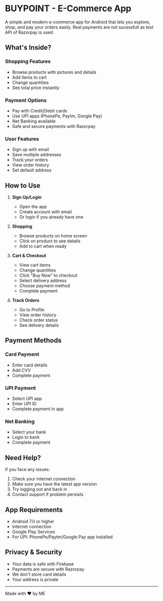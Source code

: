 # BUYPOINT - E-Commerce App

A simple and modern e-commerce app for Android that lets you explore, shop, and pay your orders easily.
Real payments are not sucessfull as test API of Razorpay is used.


## What's Inside?

### Shopping Features
- Browse products with pictures and details
- Add items to cart
- Change quantities
- See total price instantly

### Payment Options
- Pay with Credit/Debit cards
- Use UPI apps (PhonePe, Paytm, Google Pay)
- Net Banking available
- Safe and secure payments with Razorpay

### User Features
- Sign up with email
- Save multiple addresses
- Track your orders
- View order history
- Set default address

## How to Use

1. **Sign Up/Login**
   - Open the app
   - Create account with email
   - Or login if you already have one

2. **Shopping**
   - Browse products on home screen
   - Click on product to see details
   - Add to cart when ready

3. **Cart & Checkout**
   - View cart items
   - Change quantities
   - Click "Buy Now" to checkout
   - Select delivery address
   - Choose payment method
   - Complete payment

4. **Track Orders**
   - Go to Profile
   - View order history
   - Check order status
   - See delivery details

## Payment Methods

### Card Payment
- Enter card details
- Add CVV
- Complete payment

### UPI Payment
- Select UPI app
- Enter UPI ID
- Complete payment in app

### Net Banking
- Select your bank
- Login to bank
- Complete payment

## Need Help?

If you face any issues:
1. Check your internet connection
2. Make sure you have the latest app version
3. Try logging out and back in
4. Contact support if problem persists

## App Requirements
- Android 7.0 or higher
- Internet connection
- Google Play Services
- For UPI: PhonePe/Paytm/Google Pay app installed

## Privacy & Security
- Your data is safe with Firebase
- Payments are secure with Razorpay
- We don't store card details
- Your address is private
---

Made with ❤️ by ME 
